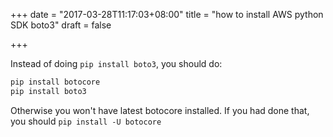 +++
date = "2017-03-28T11:17:03+08:00"
title = "how to install AWS python SDK boto3"
draft = false

+++

Instead of doing ```pip install boto3```, you should do:

~~~ bash
pip install botocore
pip install boto3
~~~

Otherwise you won't have latest botocore installed. If you had done that, you should ```pip install -U botocore```
